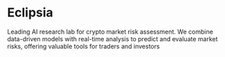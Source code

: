 # Eclipsia
Leading AI research lab for crypto market risk assessment. We combine data-driven models with real-time analysis to predict and evaluate market risks, offering valuable tools for traders and investors
